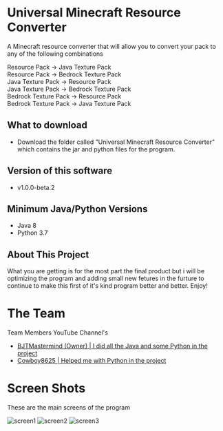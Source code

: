 # Universal Minecraft Resource Converter

  A Minecraft resource converter that will allow you to convert your pack to any of the following combinations
  
  Resource Pack -> Java Texture Pack                                                                                                     
  Resource Pack -> Bedrock Texture Pack                                                                                                 
  Java Texture Pack -> Resource Pack                                                                                                     
  Java Texture Pack -> Bedrock Texture Pack                                                                                             
  Bedrock Texture Pack -> Resource Pack                                                                                                 
  Bedrock Texture Pack -> Java Texture Pack                                                                                             

## What to download
* Download the folder called "Universal Minecraft Resource Converter"
  which contains the jar and python files for the program.

## Version of this software
* v1.0.0-beta.2

## Minimum Java/Python Versions
* Java 8 
* Python 3.7

## About This Project
What you are getting is for the most part the final product but i will be optimizing the program and adding small new fetures in the furture to continue to make this first of it's kind program better and better. Enjoy! 

# The Team
Team Members YouTube Channel's
* [BJTMastermind (Owner) | I did all the Java and some Python in the project](https://www.youtube.com/channel/UCiFDXb0SDboAOyZOzQHjw2w)
* [Cowboy8625 | Helped me with Python in the project](https://www.youtube.com/channel/UCOMS-wclr-zxd7fC11z7IJg)

# Screen Shots

These are the main screens of the program

![screen1](https://user-images.githubusercontent.com/18742837/50466414-5f81bf00-096b-11e9-925b-2a2791600462.png)
![screen2](https://user-images.githubusercontent.com/18742837/50466412-5f81bf00-096b-11e9-90f7-2e712069a3e2.png)
![screen3](https://user-images.githubusercontent.com/18742837/50466297-ba66e680-096a-11e9-9704-ee3473eabec0.png)
